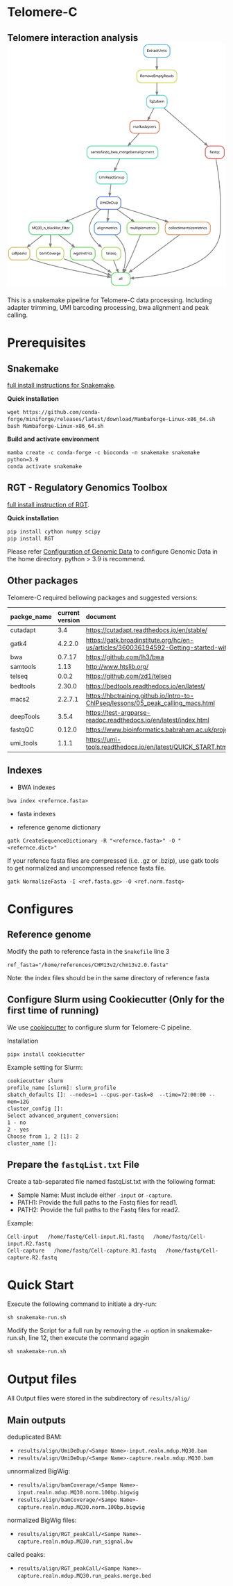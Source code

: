 # Telomere-C
Telomere interaction analysis
![Workflow](dag.svg)
---
This is a snakemake pipeline for Telomere-C data processing. Including adapter trimming, UMI barcoding processing, bwa alignment and peak calling. 

# Prerequisites

## Snakemake
[full install instructions for Snakemake](https://snakemake.readthedocs.io/en/stable/getting_started/installation.html). 

**Quick installation**
```
wget https://github.com/conda-forge/miniforge/releases/latest/download/Mambaforge-Linux-x86_64.sh
bash Mambaforge-Linux-x86_64.sh
```

**Build and activate environment**
```
mamba create -c conda-forge -c bioconda -n snakemake snakemake python=3.9
conda activate snakemake
```

## RGT - Regulatory Genomics Toolbox
[full install instruction of RGT](https://reg-gen.readthedocs.io/en/latest/rgt/installation.html).

**Quick installation**
```
pip install cython numpy scipy
pip install RGT
```
Please refer [Configuration of Genomic Data](https://reg-gen.readthedocs.io/en/latest/rgt/setup_data.html) to configure Genomic Data in the home directory. python > 3.9 is recommend.

## Other packages
Telomere-C required bellowing packages and suggested versions:

|packge_name|current version|document|
|:---   |:---            |:---|
|cutadapt|3.4|https://cutadapt.readthedocs.io/en/stable/|
|gatk4|4.2.2.0|https://gatk.broadinstitute.org/hc/en-us/articles/360036194592-Getting-started-with-GATK4|
|bwa|0.7.17|https://github.com/lh3/bwa|
|samtools|1.13|http://www.htslib.org/|
|telseq|0.0.2|https://github.com/zd1/telseq|
|bedtools|2.30.0|https://bedtools.readthedocs.io/en/latest/|
|macs2|2.2.7.1|https://hbctraining.github.io/Intro-to-ChIPseq/lessons/05_peak_calling_macs.html|
|deepTools|3.5.4|https://test-argparse-readoc.readthedocs.io/en/latest/index.html|
|fastqQC|0.12.0|https://www.bioinformatics.babraham.ac.uk/projects/fastqc/|
|umi_tools|1.1.1|https://umi-tools.readthedocs.io/en/latest/QUICK_START.html|

## Indexes
- BWA indexes
```
bwa index <refernce.fasta>
```

- fasta indexes

- reference genome dictionary
```
gatk CreateSequenceDictionary -R "<refernce.fasta>" -O "<refernce.dict>"
```

If your refence fasta files are compressed (i.e. .gz or .bzip), use gatk tools to get normalized and uncompressed refence fasta file.
```
gatk NormalizeFasta -I <ref.fasta.gz> -O <ref.norm.fastq>
```

# Configures

## Reference genome
Modify the path to reference fasta in the `Snakefile` line 3 
```
ref_fasta="/home/references/CHM13v2/chm13v2.0.fasta"
```
Note: the index files should be in the same directory of reference fasta

## Configure Slurm using Cookiecutter (Only for the first time of running)
We use [cookiecutter](https://github.com/cookiecutter/cookiecutter) to configure slurm for Telomere-C pipeline.

Installation
```
pipx install cookiecutter
```

Example setting for Slurm:
```
cookiecutter slurm
profile_name [slurm]: slurm_profile
sbatch_defaults []: --nodes=1 --cpus-per-task=8  --time=72:00:00 --mem=12G
cluster_config []:
Select advanced_argument_conversion:
1 - no
2 - yes
Choose from 1, 2 [1]: 2
cluster_name []: 
```

## Prepare the `fastqList.txt` File
Create a tab-separated file named fastqList.txt with the following format:
- Sample Name: Must include either `-input` or `-capture`.
- PATH1: Provide the full paths to the Fastq files for read1.
- PATH2: Provide the full paths to the Fastq files for read2.

Example:
```
Cell-input   /home/fastq/Cell-input.R1.fastq   /home/fastq/Cell-input.R2.fastq  
Cell-capture   /home/fastq/Cell-capture.R1.fastq   /home/fastq/Cell-capture.R2.fastq  
```

# Quick Start
Execute the following command to initiate a dry-run:
```
sh snakemake-run.sh  
```

Modify the Script for a full run by removing the `-n` option in snakemake-run.sh, line 12, then execute the command agagin
```
sh snakemake-run.sh  
```

# Output files
All Output files were stored in the subdirectory of `results/alig/`

## Main outputs
deduplicated BAM: 
- `results/align/UmiDeDup/<Sampe Name>-input.realn.mdup.MQ30.bam`
- `results/align/UmiDeDup/<Sampe Name>-capture.realn.mdup.MQ30.bam`

unnormalized BigWig:
- `results/align/bamCoverage/<Sampe Name>-input.realn.mdup.MQ30.norm.100bp.bigwig`
- `results/align/bamCoverage/<Sampe Name>-capture.realn.mdup.MQ30.norm.100bp.bigwig`

normalized BigWig files: 
- `results/align/RGT_peakCall/<Sampe Name>-capture.realn.mdup.MQ30.run_signal.bw`

called peaks: 
- `results/align/RGT_peakCall/<Sampe Name>-capture.realn.mdup.MQ30.run_peaks.merge.bed`
